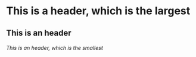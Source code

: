 # This is a <J1> header, which is the largest
## This is an <J2> header
###### This is an <J6> header, which is the smallest
  
